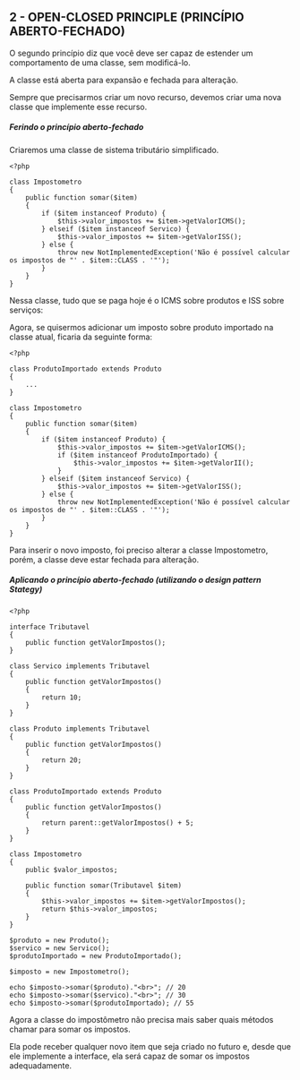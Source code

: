 ## 2 - OPEN-CLOSED PRINCIPLE (PRINCÍPIO ABERTO-FECHADO)

O segundo princípio diz que você deve ser capaz de estender um comportamento de uma classe, sem modificá-lo.

A classe está aberta para expansão e fechada para alteração.

Sempre que precisarmos criar um novo recurso, devemos criar uma nova classe que implemente esse recurso.

##### Ferindo o princípio aberto-fechado
Criaremos uma classe de sistema tributário simplificado.
~~~~
<?php

class Impostometro
{
    public function somar($item)
    {
        if ($item instanceof Produto) {
            $this->valor_impostos += $item->getValorICMS();
        } elseif ($item instanceof Servico) {
            $this->valor_impostos += $item->getValorISS();
        } else {
            throw new NotImplementedException('Não é possível calcular os impostos de "' . $item::CLASS . '"');
        }
    }
}
~~~~
Nessa classe, tudo que se paga hoje é o ICMS sobre produtos e ISS sobre serviços:

Agora, se quisermos adicionar um imposto sobre produto importado na classe atual, ficaria da seguinte forma:
~~~~
<?php

class ProdutoImportado extends Produto
{
    ...
}

class Impostometro
{
    public function somar($item)
    {
        if ($item instanceof Produto) {
            $this->valor_impostos += $item->getValorICMS();
            if ($item instanceof ProdutoImportado) {
                $this->valor_impostos += $item->getValorII();
            }
        } elseif ($item instanceof Servico) {
            $this->valor_impostos += $item->getValorISS();
        } else {
            throw new NotImplementedException('Não é possível calcular os impostos de "' . $item::CLASS . '"');
        }
    }
}
~~~~
Para inserir o novo imposto, foi preciso alterar a classe Impostometro, porém, a classe deve estar fechada para alteração.

##### Aplicando o princípio aberto-fechado (utilizando o design pattern Stategy)
~~~~
<?php

interface Tributavel
{
    public function getValorImpostos();
}

class Servico implements Tributavel
{
    public function getValorImpostos()
    {
        return 10;
    }
}

class Produto implements Tributavel
{
    public function getValorImpostos()
    {
        return 20;
    }
}

class ProdutoImportado extends Produto
{
    public function getValorImpostos()
    {
        return parent::getValorImpostos() + 5;
    }
}

class Impostometro
{
    public $valor_impostos;

    public function somar(Tributavel $item)
    {
        $this->valor_impostos += $item->getValorImpostos();
        return $this->valor_impostos;
    }
}

$produto = new Produto();
$servico = new Servico();
$produtoImportado = new ProdutoImportado();

$imposto = new Impostometro();

echo $imposto->somar($produto)."<br>"; // 20
echo $imposto->somar($servico)."<br>"; // 30
echo $imposto->somar($produtoImportado); // 55
~~~~
Agora a classe do impostômetro não precisa mais saber quais métodos chamar para somar os impostos.

Ela pode receber qualquer novo item que seja criado no futuro e, desde que ele implemente a interface, ela será capaz de somar os impostos adequadamente.
